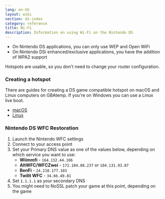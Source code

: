 ```yaml
---
lang: en-US
layout: wiki
section: ds-index
category: reference
title: Wi-Fi
description: Information on using Wi-Fi on the Nintendo DS
---
```


- On Nintendo DS applications, you can only use WEP and Open WiFi
- On Nintendo DSi enhanced/exclusive applications, you have the addition of WPA2 support

Hotspots are usable, so you don't need to change your router configuration.

### Creating a hotspot
There are guides for creating a DS game compatible hotspot on macOS and Linux computers on GBAtemp. If you're on Windows you can use a Linux live boot.
- [macOS](https://gbatemp.net/threads/571658)
- [Linux](https://gbatemp.net/threads/543283)

### Nintendo DS WFC Restoration

1. Launch the Nintendo WFC settings
1. Connect to your access point
1. Set your Primary DNS value as one of the values below, depending on which service you want to use:
   - **Wiimmfi** - `164.132.44.106`
   - **AltWFC/WFCZwei** - `172.104.88.237` or `104.131.93.87`
   - **BenFi** - `24.218.177.103`
   - **Twilit WFC** - `34.66.49.81`
1. Set `1.1.1.1` as your secondary DNS
1. You might need to NoSSL patch your game at this point, depending on the game
